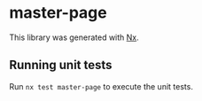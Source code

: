 # master-page

This library was generated with [Nx](https://nx.dev).

## Running unit tests

Run `nx test master-page` to execute the unit tests.
